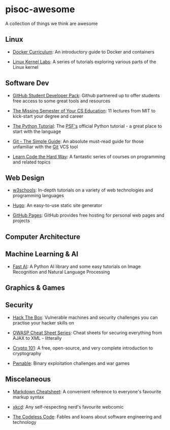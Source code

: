 # pisoc-awesome

A collection of things we think are awesome

## Linux
- [Docker Curriculum](https://docker-curriculum.com/):
An introductory guide to Docker and containers

- [Linux Kernel Labs](https://linux-kernel-labs.github.io/refs/heads/master/labs/introduction.html):
A series of tutorials exploring various parts of the Linux kernel

## Software Dev
- [GitHub Student Developer Pack](https://education.github.com/pack#offers):
Github partnered up to offer students free access to some great tools and resources

- [The Missing Semester of Your CS Education](https://missing.csail.mit.edu/): 
11 lectures from MIT to kick-start your degree and career

- [The Python Tutorial](https://docs.python.org/3/tutorial/):
The [PSF's](https://www.python.org/psf/) official Python tutorial - a great place to start with the language

- [Git - The Simple Guide](https://rogerdudler.github.io/git-guide/):
An absolute must-read guide for those unfamiliar with the [Git](https://git-scm.com/) VCS tool

- [Learn Code the Hard Way](https://learncodethehardway.org/#course-list):
A fantastic series of courses on programming and related topics

## Web Design
- [w3schools](https://www.w3schools.com/):
In-depth tutorials on a variety of web technologies and programming languages

- [Hugo](https://gohugo.io/):
An easy-to-use static site generator

- [GitHub Pages](https://pages.github.com/):
GitHub provides free hosting for personal web pages and projects

## Computer Architecture

## Machine Learning & AI
- [Fast AI](https://www.fast.ai/):
A Python AI library and some easy tutorials on Image Recognition and Natural Language Processing

## Graphics & Games

## Security
- [Hack The Box](https://www.hackthebox.eu/):
Vulnerable machines and security challenges you can practise your hacker skills on

- [OWASP Cheat Sheet Series](https://cheatsheetseries.owasp.org/Glossary.html):
Cheat sheets for securing everything from AJAX to XML - litterally

- [Crypto 101](https://www.crypto101.io/):
A free, open-source, and very complete introduction to cryptography

- [Pwnable](http://pwnable.kr/):
Binary exploitation challenges and war games

## Miscelaneous
- [Markdown Cheatsheet](https://github.com/adam-p/markdown-here/wiki/Markdown-Cheatsheet):
A convenient reference to everyone's favourite markup syntax

- [xkcd](https://xkcd.com/):
Any self-respecting nerd's favourite webcomic

- [The Codeless Code](http://thecodelesscode.com):
Fables and koans about software engineering and technology
